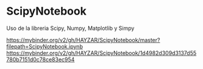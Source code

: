# ScipyNotebook
Uso de la libreria Scipy, Numpy, Matplotlib y Simpy


https://mybinder.org/v2/gh/HAYZAR/ScipyNotebook/master?filepath=ScipyNotebook.ipynb
https://mybinder.org/v2/gh/HAYZAR/ScipyNotebook/1d4982d309d3137d55780b7151d0c78ce83ec954
